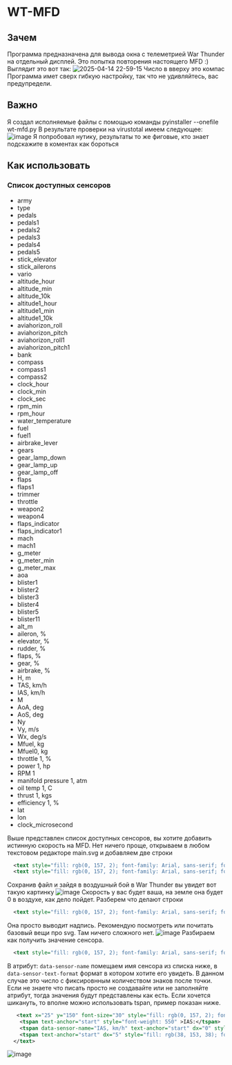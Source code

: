 # WT-MFD
## Зачем
Программа предназначена для вывода окна с телеметрией War Thunder на отдельный дисплей.
Это попытка повторения настоящего MFD :)
Выглядит это вот так:
![2025-04-14 22-59-15](https://github.com/user-attachments/assets/ae362a21-4993-4149-9c3e-10a4ca9d3251)
Число в вверху это компас
Программа имет сверх гибкую настройку, так что не удивляйтесь, вас предупредели.

## Важно
Я создал исполняемые файлы с помощью команды pyinstaller --onefile wt-mfd.py 
В результате проверки на virustotal имеем следующее:
![image](https://github.com/user-attachments/assets/8f94aa7e-570d-4595-8278-12ad8cd3d2a0)
Я попробовал нутику, результаты то же фиговые, кто знает подскажите в коментах как бороться

## Как использовать
### Список доступных сенсоров
- army
- type
- pedals
- pedals1
- pedals2
- pedals3
- pedals4
- pedals5
- stick_elevator
- stick_ailerons
- vario
- altitude_hour
- altitude_min
- altitude_10k
- altitude1_hour
- altitude1_min
- altitude1_10k
- aviahorizon_roll
- aviahorizon_pitch
- aviahorizon_roll1
- aviahorizon_pitch1
- bank
- compass
- compass1
- compass2
- clock_hour
- clock_min
- clock_sec
- rpm_min
- rpm_hour
- water_temperature
- fuel
- fuel1
- airbrake_lever
- gears
- gear_lamp_down
- gear_lamp_up
- gear_lamp_off
- flaps
- flaps1
- trimmer
- throttle
- weapon2
- weapon4
- flaps_indicator
- flaps_indicator1
- mach
- mach1
- g_meter
- g_meter_min
- g_meter_max
- aoa
- blister1
- blister2
- blister3
- blister4
- blister5
- blister11
- alt_m
- aileron, %
- elevator, %
- rudder, %
- flaps, %
- gear, %
- airbrake, %
- H, m
- TAS, km/h
- IAS, km/h
- M
- AoA, deg
- AoS, deg
- Ny
- Vy, m/s
- Wx, deg/s
- Mfuel, kg
- Mfuel0, kg
- throttle 1, %
- power 1, hp
- RPM 1
- manifold pressure 1, atm
- oil temp 1, C
- thrust 1, kgs
- efficiency 1, %
- lat
- lon
- clock_microsecond

Выше представлен список доступных сенсоров, вы хотите добавить истинную скорость на MFD.
Нет ничего проще, открываем в любом текстовом редакторе main.svg и добавляем две строки
```xml
  <text style="fill: rgb(0, 157, 2); font-family: Arial, sans-serif; font-size: 20px; font-weight: 700; white-space: pre;" x="25" y="178">TAS</text>
  <text style="fill: rgb(0, 157, 2); font-family: Arial, sans-serif; font-size: 20px; font-weight: 700; white-space: pre;" x="70" y="178" id="sens_stext09" data-sensor-name="TAS, km/h" data-sensor-text-format="1.2f">9.99</text>
```
Сохранив файл и зайдя в воздушный бой в War Thunder вы увидет вот такую картинку
![image](https://github.com/user-attachments/assets/ab2e1db3-1dbb-41bd-aebe-f9cb095fbd99)
Скорость у вас будет ваша, на земле она будет 0 в воздухе, как дело пойдет.
Разберем что делают строки
```xml
  <text style="fill: rgb(0, 157, 2); font-family: Arial, sans-serif; font-size: 20px; font-weight: 700; white-space: pre;" x="25" y="178">TAS</text>
```
Она просто выводит надпись. Рекомендую посмотреть или почитать базовый вещи про svg. Там ничего сложного нет.
![image](https://github.com/user-attachments/assets/bc3082dc-814d-4ee6-b2a6-8cb40711c037)
Разбираем как получить значение сенсора.
```xml
  <text style="fill: rgb(0, 157, 2); font-family: Arial, sans-serif; font-size: 20px; font-weight: 700; white-space: pre;" x="70" y="178" id="sens_stext09" data-sensor-name="TAS, km/h" data-sensor-text-format="1.2f">9.99</text>
```
В атрибут: ```data-sensor-name``` помещаем имя сенсора из списка ниже, в ```data-sensor-text-format``` формат в котором хотите его увидеть. В данном случае это число с фиксировнным количеством знаков после точки. 
Если не знаете что писать просто не создавайте или не заполняйте атрибут, тогда значения будут представлены как есть.
Если хочется шикануть, то вполне можно использовать tspan, пример показан ниже.
```xml
   <text x="25" y="150" font-size="30" style="fill: rgb(0, 157, 2); font-size: 20px; font-family: Arial">
    <tspan text-anchor="start" style="font-weight: 550" >IAS:</tspan>
    <tspan data-sensor-name="IAS, km/h" text-anchor="start" dx="0" style="font-weight: 700">1135.00</tspan>
    <tspan text-anchor="start" dx="5" style="fill: rgb(38, 153, 38); font-size: 19px">км/ч</tspan>
  </text>
```
![image](https://github.com/user-attachments/assets/f5d2d5b8-be3b-4bd2-876f-be3019dc07ce)




